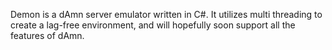 Demon is a dAmn server emulator written in C#.  It utilizes multi threading to create a lag-free environment, and will hopefully soon support all the features of dAmn.
